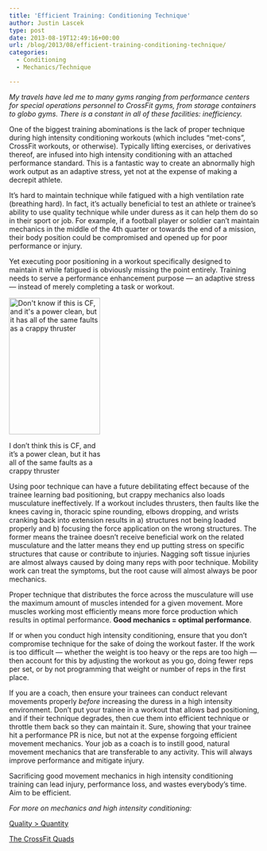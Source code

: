 ```yaml
---
title: 'Efficient Training: Conditioning Technique'
author: Justin Lascek
type: post
date: 2013-08-19T12:49:16+00:00
url: /blog/2013/08/efficient-training-conditioning-technique/
categories:
  - Conditioning
  - Mechanics/Technique

---
```

_My travels have led me to many gyms ranging from performance centers for special operations personnel to CrossFit gyms, from storage containers to globo gyms. There is a constant in all of these facilities: inefficiency._

One of the biggest training abominations is the lack of proper technique during high intensity conditioning workouts (which includes &#8220;met-cons&#8221;, CrossFit workouts, or otherwise). Typically lifting exercises, or derivatives thereof, are infused into high intensity conditioning with an attached performance standard. This is a fantastic way to create an abnormally high work output as an adaptive stress, yet not at the expense of making a decrepit athlete.

It&#8217;s hard to maintain technique while fatigued with a high ventilation rate (breathing hard). In fact, it&#8217;s actually beneficial to test an athlete or trainee&#8217;s ability to use quality technique while under duress as it can help them do so in their sport or job. For example, if a football player or soldier can&#8217;t maintain mechanics in the middle of the 4th quarter or towards the end of a mission, their body position could be compromised and opened up for poor performance or injury.

Yet executing poor positioning in a workout specifically designed to maintain it while fatigued is obviously missing the point entirely. Training needs to serve a performance enhancement purpose &#8212; an adaptive stress &#8212; instead of merely completing a task or workout.

<div id="attachment_9440" style="width: 193px" class="wp-caption alignright">
  <a href="/2013/07/poor-power-clean.jpg"><img aria-describedby="caption-attachment-9440" data-attachment-id="9440" data-permalink="/blog/2013/08/efficient-training-conditioning-technique/poor-power-clean/" data-orig-file="/2013/07/poor-power-clean.jpg" data-orig-size="183,275" data-comments-opened="1" data-image-meta="{&quot;aperture&quot;:&quot;0&quot;,&quot;credit&quot;:&quot;&quot;,&quot;camera&quot;:&quot;&quot;,&quot;caption&quot;:&quot;&quot;,&quot;created_timestamp&quot;:&quot;0&quot;,&quot;copyright&quot;:&quot;&quot;,&quot;focal_length&quot;:&quot;0&quot;,&quot;iso&quot;:&quot;0&quot;,&quot;shutter_speed&quot;:&quot;0&quot;,&quot;title&quot;:&quot;&quot;}" data-image-title="poor-power-clean" data-image-description="" data-medium-file="/2013/07/poor-power-clean-133x200.jpg" data-large-file="/2013/07/poor-power-clean.jpg" class="size-full wp-image-9440" alt="Don't know if this is CF, and it's a power clean, but it has all of the same faults as a crappy thruster" src="/2013/07/poor-power-clean.jpg" width="183" height="275" srcset="/2013/07/poor-power-clean.jpg 183w, /2013/07/poor-power-clean-99x150.jpg 99w, /2013/07/poor-power-clean-133x200.jpg 133w" sizes="(max-width: 183px) 100vw, 183px" /></a>
  
  <p id="caption-attachment-9440" class="wp-caption-text">
    I don&#8217;t think this is CF, and it&#8217;s a power clean, but it has all of the same faults as a crappy thruster
  </p>
</div>

Using poor technique can have a future debilitating effect because of the trainee learning bad positioning, but crappy mechanics also loads musculature ineffectively. If a workout includes thrusters, then faults like the knees caving in, thoracic spine rounding, elbows dropping, and wrists cranking back into extension results in a) structures not being loaded properly and b) focusing the force application on the wrong structures. The former means the trainee doesn&#8217;t receive beneficial work on the related musculature and the latter means they end up putting stress on specific structures that cause or contribute to injuries. Nagging soft tissue injuries are almost always caused by doing many reps with poor technique. Mobility work can treat the symptoms, but the root cause will almost always be poor mechanics.

Proper technique that distributes the force across the musculature will use the maximum amount of muscles intended for a given movement. More muscles working most efficiently means more force production which results in optimal performance. **Good mechanics = optimal performance**.

If or when you conduct high intensity conditioning, ensure that you don&#8217;t compromise technique for the sake of doing the workout faster. If the work is too difficult &#8212; whether the weight is too heavy or the reps are too high &#8212; then account for this by adjusting the workout as you go, doing fewer reps per set, or by not programming that weight or number of reps in the first place.

If you are a coach, then ensure your trainees can conduct relevant movements properly _before_ increasing the duress in a high intensity environment. Don&#8217;t put your trainee in a workout that allows bad positioning, and if their technique degrades, then cue them into efficient technique or throttle them back so they can maintain it. Sure, showing that your trainee hit a performance PR is nice, but not at the expense forgoing efficient movement mechanics. Your job as a coach is to instill good, natural movement mechanics that are transferable to any activity. This will always improve performance and mitigate injury.

Sacrificing good movement mechanics in high intensity conditioning training can lead injury, performance loss, and wastes everybody&#8217;s time. Aim to be efficient.

_For more on mechanics and high intensity conditioning:_
  
<a href="/blog/2012/12/quality-over-quantity/" target="_blank">Quality > Quantity</a>
  
<a href="/blog/2012/05/the-crossfit-quads/" target="_blank">The CrossFit Quads</a>
